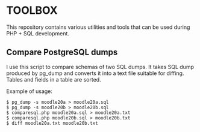 TOOLBOX
=======

This repository contains various utilities and tools that can be used
during PHP + SQL development.


Compare PostgreSQL dumps
------------------------

I use this script to compare schemas of two SQL dumps. It takes SQL dump
produced by pg_dump and converts it into a text file suitable for diffing.
Tables and fields in a table are sorted.

Example of usage:

    $ pg_dump -s moodle20a > moodle20a.sql
    $ pg_dump -s moodle20b > moodle20b.sql
    $ comparesql.php moodle20a.sql > moodle20a.txt
    $ comparesql.php moodle20b.sql > moodle20b.txt
    $ diff moodle20a.txt moodle20b.txt
